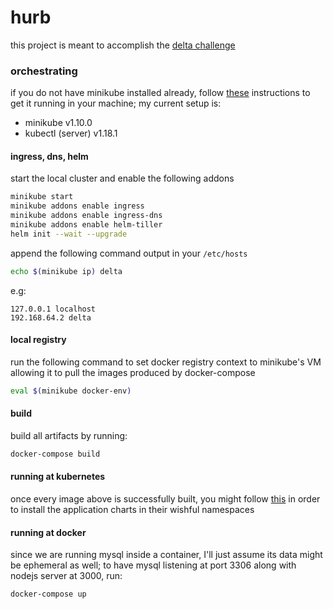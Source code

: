 # hurb
this project is meant to accomplish the [delta challenge](https://github.com/hurbcom/challenge-delta)

### orchestrating
if you do not have minikube installed already, follow [these](https://kubernetes.io/docs/tasks/tools/install-minikube/) instructions to get it running in your machine; my current setup is:
- minikube v1.10.0 
- kubectl (server) v1.18.1

#### ingress, dns, helm
start the local cluster and enable the following addons
```bash
minikube start
minikube addons enable ingress
minikube addons enable ingress-dns
minikube addons enable helm-tiller
helm init --wait --upgrade
```
append the following command output in your `/etc/hosts`
```bash
echo $(minikube ip) delta
```
e.g:
```
127.0.0.1 localhost
192.168.64.2 delta
```

#### local registry
run the following command to set docker registry context to minikube's VM allowing it to pull the images produced by docker-compose
```bash
eval $(minikube docker-env)
```

#### build
build all artifacts by running:
```bash
docker-compose build
```

#### running at kubernetes
once every image above is successfully built, you might follow [this](https://github.com/devbytom/hurb/tree/master/kubernetes) in order to install the application charts in their wishful namespaces

#### running at docker
since we are running mysql inside a container, I'll just assume its data might be ephemeral as well;
to have mysql listening at port 3306 along with nodejs server at 3000, run:
```bash
docker-compose up
```
